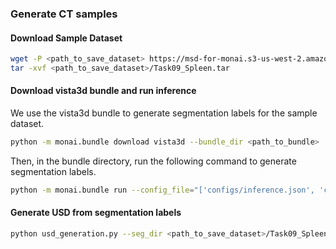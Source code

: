 ### Generate CT samples

#### Download Sample Dataset

```bash
wget -P <path_to_save_dataset> https://msd-for-monai.s3-us-west-2.amazonaws.com/Task09_Spleen.tar
tar -xvf <path_to_save_dataset>/Task09_Spleen.tar
```

#### Download vista3d bundle and run inference

We use the vista3d bundle to generate segmentation labels for the sample dataset.

```bash
python -m monai.bundle download vista3d --bundle_dir <path_to_bundle>
```

Then, in the bundle directory, run the following command to generate segmentation labels.

```bash
python -m monai.bundle run --config_file="['configs/inference.json', 'configs/batch_inference.json']" --input_dir <path_to_save_dataset>/Task09_Spleen/imagesTr --output_dir <path_to_save_dataset>/Task09_Spleen/predsTr --separate_folder False
```


#### Generate USD from segmentation labels
```bash
python usd_generation.py --seg_dir <path_to_save_dataset>/Task09_Spleen/predsTr
```
